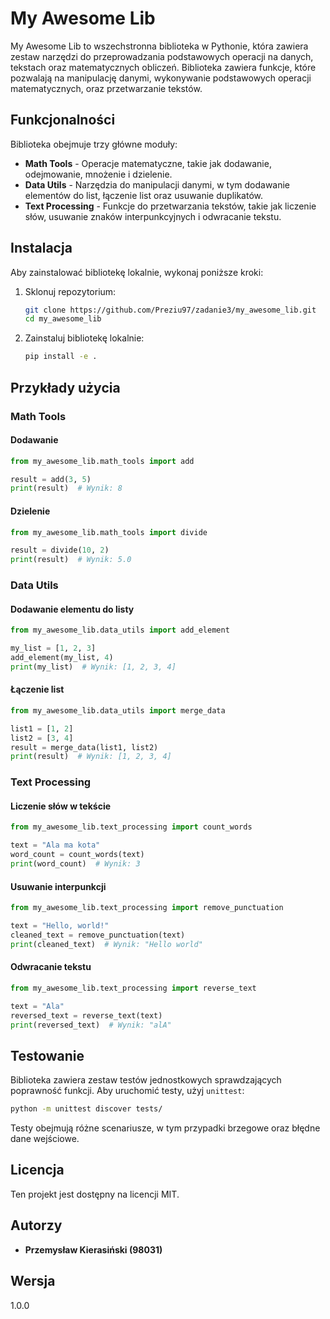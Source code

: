 # My Awesome Lib

My Awesome Lib to wszechstronna biblioteka w Pythonie, która zawiera zestaw narzędzi do przeprowadzania podstawowych operacji na danych, tekstach oraz matematycznych obliczeń. Biblioteka zawiera funkcje, które pozwalają na manipulację danymi, wykonywanie podstawowych operacji matematycznych, oraz przetwarzanie tekstów.

## Funkcjonalności

Biblioteka obejmuje trzy główne moduły:

- **Math Tools** - Operacje matematyczne, takie jak dodawanie, odejmowanie, mnożenie i dzielenie.
- **Data Utils** - Narzędzia do manipulacji danymi, w tym dodawanie elementów do list, łączenie list oraz usuwanie duplikatów.
- **Text Processing** - Funkcje do przetwarzania tekstów, takie jak liczenie słów, usuwanie znaków interpunkcyjnych i odwracanie tekstu.

## Instalacja

Aby zainstalować bibliotekę lokalnie, wykonaj poniższe kroki:

1. Sklonuj repozytorium:

   ```bash
   git clone https://github.com/Preziu97/zadanie3/my_awesome_lib.git
   cd my_awesome_lib
   ```

2. Zainstaluj bibliotekę lokalnie:

   ```bash
   pip install -e .
   ```

## Przykłady użycia

### Math Tools

#### Dodawanie

```python
from my_awesome_lib.math_tools import add

result = add(3, 5)
print(result)  # Wynik: 8
```

#### Dzielenie

```python
from my_awesome_lib.math_tools import divide

result = divide(10, 2)
print(result)  # Wynik: 5.0
```

### Data Utils

#### Dodawanie elementu do listy

```python
from my_awesome_lib.data_utils import add_element

my_list = [1, 2, 3]
add_element(my_list, 4)
print(my_list)  # Wynik: [1, 2, 3, 4]
```

#### Łączenie list

```python
from my_awesome_lib.data_utils import merge_data

list1 = [1, 2]
list2 = [3, 4]
result = merge_data(list1, list2)
print(result)  # Wynik: [1, 2, 3, 4]
```

### Text Processing

#### Liczenie słów w tekście

```python
from my_awesome_lib.text_processing import count_words

text = "Ala ma kota"
word_count = count_words(text)
print(word_count)  # Wynik: 3
```

#### Usuwanie interpunkcji

```python
from my_awesome_lib.text_processing import remove_punctuation

text = "Hello, world!"
cleaned_text = remove_punctuation(text)
print(cleaned_text)  # Wynik: "Hello world"
```

#### Odwracanie tekstu

```python
from my_awesome_lib.text_processing import reverse_text

text = "Ala"
reversed_text = reverse_text(text)
print(reversed_text)  # Wynik: "alA"
```

## Testowanie

Biblioteka zawiera zestaw testów jednostkowych sprawdzających poprawność funkcji. Aby uruchomić testy, użyj `unittest`:

```bash
python -m unittest discover tests/
```

Testy obejmują różne scenariusze, w tym przypadki brzegowe oraz błędne dane wejściowe.

## Licencja

Ten projekt jest dostępny na licencji MIT.

## Autorzy

- **Przemysław Kierasiński (98031)**

## Wersja

1.0.0

